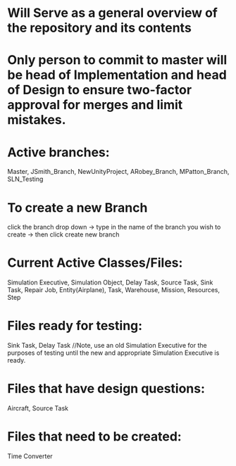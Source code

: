 # Will Serve as a general overview of the repository and its contents
# Only person to commit to master will be head of Implementation and head of Design to ensure two-factor approval for merges and limit mistakes.
# Active branches: 
Master, JSmith_Branch, NewUnityProject, ARobey_Branch, MPatton_Branch, SLN_Testing
# To create a new Branch
click the branch drop down -> type in the name of the branch you wish to create -> then click create new branch
# Current Active Classes/Files:
Simulation Executive, Simulation Object, Delay Task, Source Task, Sink Task, Repair Job, Entity(Airplane),
Task, Warehouse, Mission, Resources, Step
# Files ready for testing:
Sink Task, Delay Task //Note, use an old Simulation Executive for the purposes of testing until the new and appropriate Simulation Executive is ready.
# Files that have design questions:
Aircraft, Source Task
# Files that need to be created:
Time Converter
